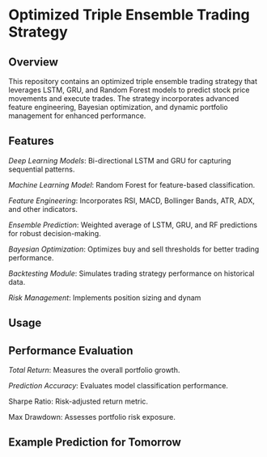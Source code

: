 # Optimized Triple Ensemble Trading Strategy

## Overview

This repository contains an optimized triple ensemble trading strategy that leverages LSTM, GRU, and Random Forest models to predict stock price movements and execute trades. The strategy incorporates advanced feature engineering, Bayesian optimization, and dynamic portfolio management for enhanced performance.

## Features

*Deep Learning Models*: Bi-directional LSTM and GRU for capturing sequential patterns.

*Machine Learning Model*: Random Forest for feature-based classification.

*Feature Engineering*: Incorporates RSI, MACD, Bollinger Bands, ATR, ADX, and other indicators.

*Ensemble Prediction*: Weighted average of LSTM, GRU, and RF predictions for robust decision-making.

*Bayesian Optimization*: Optimizes buy and sell thresholds for better trading performance.

*Backtesting Module*: Simulates trading strategy performance on historical data.

*Risk Management*: Implements position sizing and dynam

## Usage

## Performance Evaluation

*Total Return*: Measures the overall portfolio growth.

*Prediction Accuracy*: Evaluates model classification performance.

Sharpe Ratio: Risk-adjusted return metric.

Max Drawdown: Assesses portfolio risk exposure.

## Example Prediction for Tomorrow
